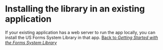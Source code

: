 # Installing the library in an existing application

If your existing application has a web server to run the app locally, you can install the US Forms System Library in that app.
[Back to *Getting Started with the Forms System Library*](README.md)
